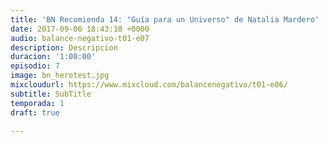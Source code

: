```yaml
---
title: 'BN Recomienda 14: "Guía para un Universo" de Natalia Mardero'
date: 2017-09-06 18:43:18 +0000
audio: balance-negativo-t01-e07
description: Descripcion
duracion: '1:00:00'
episodio: 7
image: bn_herotest.jpg
mixcloudurl: https://www.mixcloud.com/balancenegativo/t01-e06/
subtitle: SubTitle
temporada: 1
draft: true

---
```

